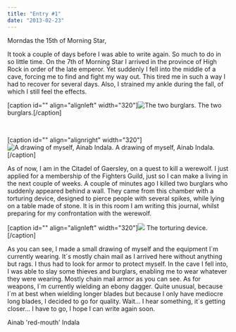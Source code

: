 ```yaml
---
title: "Entry #1"
date: "2013-02-23"
---
```


Morndas the 15th of Morning Star,

It took a couple of days before I was able to write again. So much to do in so little time. On the 7th of Morning Star I arrived in the province of High Rock in order of the late emperor. Yet suddenly I fell into the middle of a cave, forcing me to find and fight my way out. This tired me in such a way I had to recover for several days. Also, I strained my ankle during the fall, of which I still feel the effects.

\[caption id="" align="alignleft" width="320"\]![](images/fall_000.png "The two burglars.") The two burglars.\[/caption\]

 

\[caption id="" align="alignright" width="320"\]![](images/fall_001.png "A drawing of myself, Ainab Indala.") A drawing of myself, Ainab Indala.\[/caption\]

As of now, I am in the Citadel of Gaersley, on a quest to kill a werewolf. I just applied for a membership of the Fighters Guild, just so I can make a living in the next couple of weeks. A couple of minutes ago I killed two burglars who suddenly appeared behind a wall. They came from this chamber with a torturing device, designed to pierce people with several spikes, while lying on a table made of stone. It is in this room I am writing this journal, whilst preparing for my confrontation with the werewolf.

\[caption id="" align="alignleft" width="320"\]![](images/fall_002.png) The torturing device.\[/caption\]

As you can see, I made a small drawing of myself and the equipment I\`m currently wearing. It´s mostly chain mail as I arrived here without anything but rags. I thus had to look for armor to protect myself. In the cave I fell into, I was able to slay some thieves and burglars, enabling me to wear whatever they were wearing. Mostly chain mail armor as you can see. As for weapons, I\`m currently wielding an ebony dagger. Quite unusual, because I\`m at best when wielding longer blades but because I only have mediocre long blades, I decided to go for quality. Wait... I hear something, it\`s getting closer... I have to go, I hope I can write again soon.

Ainab 'red-mouth' Indala
